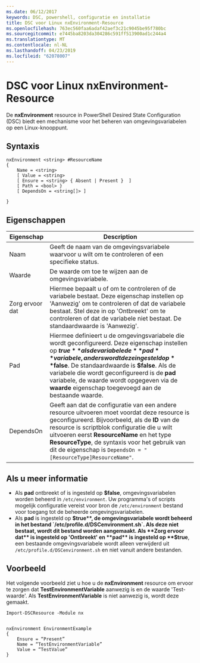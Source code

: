 ```yaml
---
ms.date: 06/12/2017
keywords: DSC, powershell, configuratie en installatie
title: DSC voor Linux nxEnvironment-Resource
ms.openlocfilehash: 763ec560faa6adaf42aef3c21c9045be95f780bc
ms.sourcegitcommit: e7445ba8203da304286c591ff513900ad1c244a4
ms.translationtype: MT
ms.contentlocale: nl-NL
ms.lasthandoff: 04/23/2019
ms.locfileid: "62078007"
---
```

# <a name="dsc-for-linux-nxenvironment-resource"></a>DSC voor Linux nxEnvironment-Resource

De **nxEnvironment** resource in PowerShell Desired State Configuration (DSC) biedt een mechanisme voor het beheren van omgevingsvariabelen op een Linux-knooppunt.

## <a name="syntax"></a>Syntaxis

```
nxEnvironment <string> #ResourceName
{
    Name = <string>
    [ Value = <string>
    [ Ensure = <string> { Absent | Present }  ]
    [ Path = <bool> }
    [ DependsOn = <string[]> ]

}
```

## <a name="properties"></a>Eigenschappen

|  Eigenschap |  Description |
|---|---|
| Naam| Geeft de naam van de omgevingsvariabele waarvoor u wilt om te controleren of een specifieke status.|
| Waarde| De waarde om toe te wijzen aan de omgevingsvariabele.|
| Zorg ervoor dat| Hiermee bepaalt u of om te controleren of de variabele bestaat. Deze eigenschap instellen op 'Aanwezig' om te controleren of dat de variabele bestaat. Stel deze in op 'Ontbreekt' om te controleren of dat de variabele niet bestaat. De standaardwaarde is 'Aanwezig'.|
| Pad| Hiermee definieert u de omgevingsvariabele die wordt geconfigureerd. Deze eigenschap instellen op **$true** als de variabele de **pad** variabele, anders wordt deze ingesteld op **$false**. De standaardwaarde is **$false**. Als de variabele die wordt geconfigureerd is de **pad** variabele, de waarde wordt opgegeven via de **waarde** eigenschap toegevoegd aan de bestaande waarde.|
| DependsOn | Geeft aan dat de configuratie van een andere resource uitvoeren moet voordat deze resource is geconfigureerd. Bijvoorbeeld, als de **ID** van de resource is scriptblok configuratie die u wilt uitvoeren eerst **ResourceName** en het type **ResourceType**, de syntaxis voor het gebruik van dit de eigenschap is `DependsOn = "[ResourceType]ResourceName"`.|

## <a name="additional-information"></a>Als u meer informatie

* Als **pad** ontbreekt of is ingesteld op **$false**, omgevingsvariabelen worden beheerd in `/etc/environment`. Uw programma's of scripts mogelijk configuratie vereist voor bron de `/etc/environment` bestand voor toegang tot de beheerde omgevingsvariabelen.
* Als **pad** is ingesteld op **$true**, de omgevingsvariabele wordt beheerd in het bestand `/etc/profile.d/DSCenvironment.sh`. Als deze niet bestaat, wordt dit bestand worden aangemaakt. Als **Zorg ervoor dat** is ingesteld op 'Ontbreekt' en **pad** is ingesteld op **$true**, een bestaande omgevingsvariabele wordt alleen verwijderd uit `/etc/profile.d/DSCenvironment.sh` en niet vanuit andere bestanden.

## <a name="example"></a>Voorbeeld

Het volgende voorbeeld ziet u hoe u de **nxEnvironment** resource om ervoor te zorgen dat **TestEnvironmentVariable** aanwezig is en de waarde 'Test-waarde'. Als **TestEnvironmentVariable** is niet aanwezig is, wordt deze gemaakt.

```
Import-DSCResource -Module nx


nxEnvironment EnvironmentExample
{
    Ensure = “Present”
    Name = “TestEnvironmentVariable”
    Value = “TestValue”
}
```